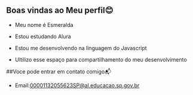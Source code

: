 ## Boas vindas ao Meu perfil😊

- Meu nome é Esmeralda

- Estou estudando Alura
- Estou me desenvolvendo na linguagem do Javascript
- Ultilizo esse espaço para compartilhamento do meu desenvolvimento

##Voce pode entrar em contato comigo📬

- Email:00001132055623SP@al.educacao.sp.gov.br
